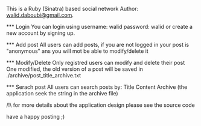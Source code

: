 This is a Ruby (Sinatra) based social network
Author: walid.daboubi@gmail.com.

*** Login
You can login using username: walid 
                    password: walid
or create a new account by signing up.

*** Add post
All users can add posts, if you are not logged in your post is "anonymous" ans you will mot be able to modify/delete it

*** Modify/Delete
Only registred users can modify and delete their post
One modified, the old version of a post will be saved in ./archive/post_title_archive.txt

*** Serach post
All users can search posts by:
  Title
  Content
  Archive (the application seek the string in the archive file)

/!\ for more details about the application design please see the source code 

have a happy posting ;)


